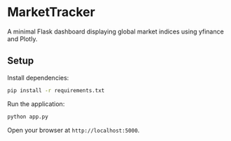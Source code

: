 # MarketTracker

A minimal Flask dashboard displaying global market indices using yfinance and Plotly.

## Setup

Install dependencies:

```bash
pip install -r requirements.txt
```

Run the application:

```bash
python app.py
```

Open your browser at `http://localhost:5000`.
